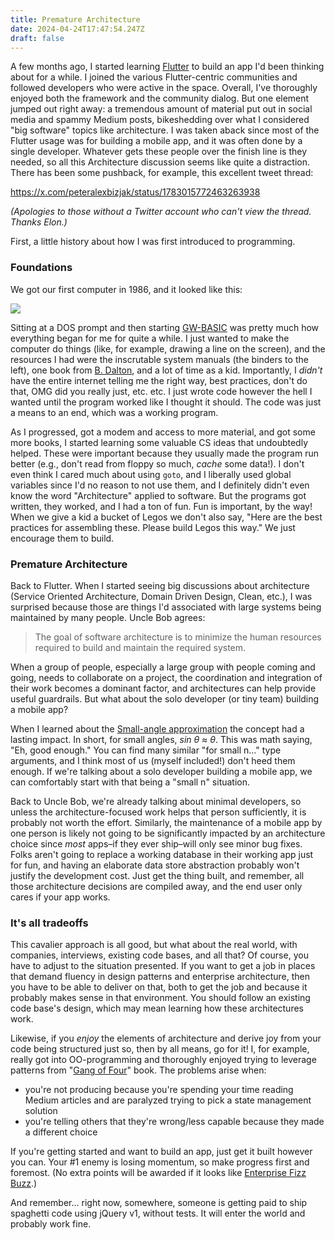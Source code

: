 ```yaml
---
title: Premature Architecture
date: 2024-04-24T17:47:54.247Z
draft: false
---
```

A few months ago, I started learning [Flutter](https://flutter.dev/) to build an app I'd been thinking about for a while. I joined the various Flutter-centric communities and followed developers who were active in the space. Overall, I've thoroughly enjoyed both the framework and the community dialog. But one element jumped out right away: a tremendous amount of material put out in social media and spammy Medium posts, bikeshedding over what I considered "big software" topics like architecture. I was taken aback since most of the Flutter usage was for building a mobile app, and it was often done by a single developer. Whatever gets these people over the finish line is they needed, so all this Architecture discussion seems like quite a distraction. There has been some pushback, for example, this excellent tweet thread:

https://x.com/peteralexbizjak/status/1783015772463263938

*(Apologies to those without a Twitter account who can't view the thread. Thanks Elon.)*

First, a little history about how I was first introduced to programming.

### Foundations

We got our first computer in 1986, and it looked like this:


![](/img/att_6300.png)

Sitting at a DOS prompt and then starting [GW-BASIC](https://en.wikipedia.org/wiki/GW-BASIC) was pretty much how everything began for me for quite a while. I just wanted to make the computer do things (like, for example, drawing a line on the screen), and the resources I had were the inscrutable system manuals (the binders to the left), one book from [B. Dalton](https://en.wikipedia.org/wiki/B._Dalton), and a lot of time as a kid. Importantly, I *didn't* have the entire internet telling me the right way, best practices, don't do that, OMG did you really just, etc. etc. I just wrote code however the hell I wanted until the program worked like I thought it should. The code was just a means to an end, which was a working program.

As I progressed, got a modem and access to more material, and got some more books, I started learning some valuable CS ideas that undoubtedly helped. These were important because they usually made the program run better (e.g., don't read from floppy so much, *cache* some data!). I don't even think I cared much about using `goto`, and I liberally used global variables since I'd no reason to not use them, and I definitely didn't even know the word "Architecture" applied to software. But the programs got written, they worked, and I had a ton of fun. Fun is important, by the way! When we give a kid a bucket of Legos we don't also say, "Here are the best practices for assembling these. Please build Legos this way."  We just encourage them to build.

### Premature Architecture

Back to Flutter. When I started seeing big discussions about architecture (Service Oriented Architecture, Domain Driven Design, Clean, etc.), I was surprised because those are things I'd associated with large systems being maintained by many people. Uncle Bob agrees:

> The goal of software architecture is to minimize the human resources required to build and maintain the required system.

When a group of people, especially a large group with people coming and going, needs to collaborate on a project, the coordination and integration of their work becomes a dominant factor, and architectures can help provide useful guardrails. But what about the solo developer (or tiny team) building a mobile app?

 When I learned about the [Small-angle approximation](https://en.wikipedia.org/wiki/Small-angle_approximation) the concept had a lasting impact. In short, for small angles, *sin θ ≈ θ*. This was math saying, "Eh, good enough."  You can find many similar "for small n..." type arguments, and I think most of us (myself included!) don't heed them enough. If we're talking about a solo developer building a mobile app, we can comfortably start with that being a "small n" situation.

 Back to Uncle Bob, we're already talking about minimal developers, so unless the architecture-focused work helps that person sufficiently, it is probably not worth the effort. Similarly, the maintenance of a mobile app by one person is likely not going to be significantly impacted by an architecture choice since *most* apps–if they ever ship–will only see minor bug fixes. Folks aren't going to replace a working database in their working app just for fun, and having an elaborate data store abstraction probably won't justify the development cost. Just get the thing built, and remember, all those architecture decisions are compiled away, and the end user only cares if your app works.

### It's all tradeoffs

This cavalier approach is all good, but what about the real world, with companies, interviews, existing code bases, and all that? Of course, you have to adjust to the situation presented. If you want to get a job in places that demand fluency in design patterns and enterprise architecture, then you have to be able to deliver on that, both to get the job and because it probably makes sense in that environment. You should follow an existing code base's design, which may mean learning how these architectures work.

Likewise, if you *enjoy* the elements of architecture and derive joy from your code being structured just so, then by all means, go for it! I, for example, really got into OO-programming and thoroughly enjoyed trying to leverage patterns from "[Gang of Four](https://en.wikipedia.org/wiki/Design_Patterns)" book. The problems arise when:

* you're not producing because you're spending your time reading Medium articles and are paralyzed trying to pick a state management solution
* you're telling others that they're wrong/less capable because they made a different choice

If you're getting started and want to build an app, just get it built however you can. Your #1 enemy is losing momentum, so make progress first and foremost. (No extra points will be awarded if it looks like [Enterprise Fizz Buzz](https://github.com/EnterpriseQualityCoding/FizzBuzzEnterpriseEdition).)

And remember... right now, somewhere, someone is getting paid to ship spaghetti code using jQuery v1, without tests. It will enter the world and probably work fine.